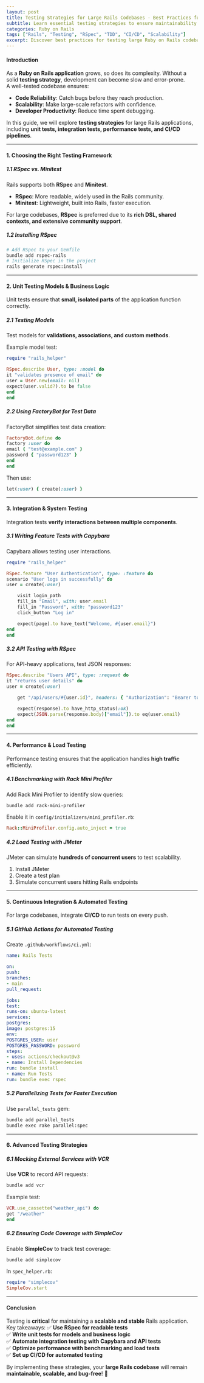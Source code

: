 ```yaml
---
layout: post
title: Testing Strategies for Large Rails Codebases - Best Practices for Scalable Applications
subtitle: Learn essential testing strategies to ensure maintainability and performance in large Ruby on Rails applications
categories: Ruby on Rails
tags: ["Rails", "Testing", "RSpec", "TDD", "CI/CD", "Scalability"]
excerpt: Discover best practices for testing large Ruby on Rails codebases, covering unit, integration, and performance testing while optimizing for speed and maintainability.
---
```


#### **Introduction**
As a **Ruby on Rails application** grows, so does its complexity. Without a solid **testing strategy**, development can become slow and error-prone.  
A well-tested codebase ensures:

- **Code Reliability**: Catch bugs before they reach production.
- **Scalability**: Make large-scale refactors with confidence.
- **Developer Productivity**: Reduce time spent debugging.

In this guide, we will explore **testing strategies** for large Rails applications, including **unit tests, integration tests, performance tests, and CI/CD pipelines**.

---

#### **1. Choosing the Right Testing Framework**
##### **1.1 RSpec vs. Minitest**
Rails supports both **RSpec** and **Minitest**.
- **RSpec**: More readable, widely used in the Rails community.
- **Minitest**: Lightweight, built into Rails, faster execution.

For large codebases, **RSpec** is preferred due to its **rich DSL, shared contexts, and extensive community support**.

##### **1.2 Installing RSpec**
```sh
# Add RSpec to your Gemfile
bundle add rspec-rails
# Initialize RSpec in the project
rails generate rspec:install
```

---

#### **2. Unit Testing Models & Business Logic**
Unit tests ensure that **small, isolated parts** of the application function correctly.

##### **2.1 Testing Models**
Test models for **validations, associations, and custom methods**.

Example model test:
```ruby
require "rails_helper"

RSpec.describe User, type: :model do
it "validates presence of email" do
user = User.new(email: nil)
expect(user.valid?).to be false
end
end
```

##### **2.2 Using FactoryBot for Test Data**
FactoryBot simplifies test data creation:
```ruby
FactoryBot.define do
factory :user do
email { "test@example.com" }
password { "password123" }
end
end
```

Then use:
```ruby
let(:user) { create(:user) }
```

---

#### **3. Integration & System Testing**
Integration tests **verify interactions between multiple components**.

##### **3.1 Writing Feature Tests with Capybara**
Capybara allows testing user interactions.

```ruby
require "rails_helper"

RSpec.feature "User Authentication", type: :feature do
scenario "User logs in successfully" do
user = create(:user)

    visit login_path
    fill_in "Email", with: user.email
    fill_in "Password", with: "password123"
    click_button "Log in"

    expect(page).to have_text("Welcome, #{user.email}")
end
end
```

##### **3.2 API Testing with RSpec**
For API-heavy applications, test JSON responses:

```ruby
RSpec.describe "Users API", type: :request do
it "returns user details" do
user = create(:user)

    get "/api/users/#{user.id}", headers: { "Authorization": "Bearer token" }

    expect(response).to have_http_status(:ok)
    expect(JSON.parse(response.body)["email"]).to eq(user.email)
end
end
```

---

#### **4. Performance & Load Testing**
Performance testing ensures that the application handles **high traffic** efficiently.

##### **4.1 Benchmarking with Rack Mini Profiler**
Add Rack Mini Profiler to identify slow queries:
```sh
bundle add rack-mini-profiler
```

Enable it in `config/initializers/mini_profiler.rb`:
```ruby
Rack::MiniProfiler.config.auto_inject = true
```

##### **4.2 Load Testing with JMeter**
JMeter can simulate **hundreds of concurrent users** to test scalability.

1. Install JMeter
2. Create a test plan
3. Simulate concurrent users hitting Rails endpoints

---

#### **5. Continuous Integration & Automated Testing**
For large codebases, integrate **CI/CD** to run tests on every push.

##### **5.1 GitHub Actions for Automated Testing**
Create `.github/workflows/ci.yml`:
```yml
name: Rails Tests

on:
push:
branches:
- main
pull_request:

jobs:
test:
runs-on: ubuntu-latest
services:
postgres:
image: postgres:15
env:
POSTGRES_USER: user
POSTGRES_PASSWORD: password
steps:
- uses: actions/checkout@v3
- name: Install Dependencies
run: bundle install
- name: Run Tests
run: bundle exec rspec
```

##### **5.2 Parallelizing Tests for Faster Execution**
Use `parallel_tests` gem:
```sh
bundle add parallel_tests
bundle exec rake parallel:spec
```

---

#### **6. Advanced Testing Strategies**
##### **6.1 Mocking External Services with VCR**
Use **VCR** to record API requests:
```sh
bundle add vcr
```

Example test:
```ruby
VCR.use_cassette("weather_api") do
get "/weather"
end
```

##### **6.2 Ensuring Code Coverage with SimpleCov**
Enable **SimpleCov** to track test coverage:
```sh
bundle add simplecov
```

In `spec_helper.rb`:
```ruby
require "simplecov"
SimpleCov.start
```

---

#### **Conclusion**
Testing is **critical** for maintaining a **scalable and stable** Rails application.  
Key takeaways:
✅ **Use RSpec for readable tests**  
✅ **Write unit tests for models and business logic**  
✅ **Automate integration testing with Capybara and API tests**  
✅ **Optimize performance with benchmarking and load tests**  
✅ **Set up CI/CD for automated testing**

By implementing these strategies, your **large Rails codebase** will remain **maintainable, scalable, and bug-free**! 🚀
